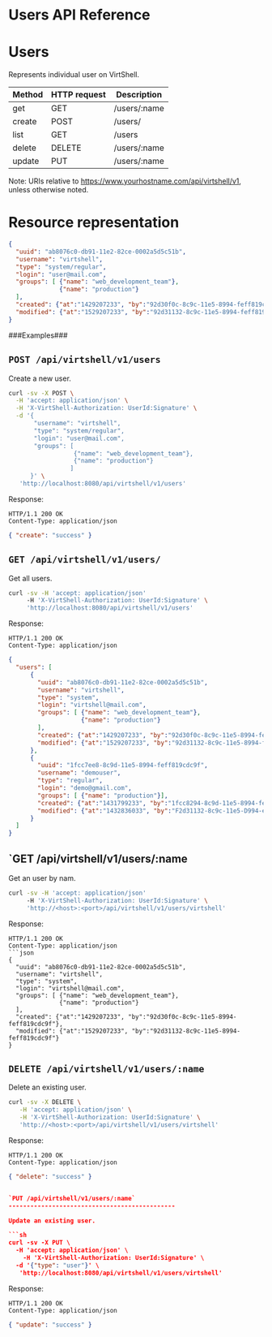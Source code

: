 Users API Reference
===================

Users
=====
Represents individual user on VirtShell.


| Method | HTTP request | Description |
| --- | --- | ---- |
| get | GET | /users/:name | Gets one user by name. |
| create | POST | /users/ | Inserts a new user in the system. |
| list | GET | /users | Retrieves the list of users. | 
| delete | DELETE | /users/:name | Deletes an existing user. |
| update | PUT | /users/:name | Updates an existing user. |

Note:
URIs relative to https://www.yourhostname.com/api/virtshell/v1, unless otherwise noted.

Resource representation
=======================
```json
{
  "uuid": "ab8076c0-db91-11e2-82ce-0002a5d5c51b",
  "username": "virtshell",
  "type": "system/regular",
  "login": "user@mail.com",
  "groups": [ {"name": "web_development_team"},
              {"name": "production"}
  ],
  "created": {"at":"1429207233", "by":"92d30f0c-8c9c-11e5-8994-feff819cdc9f"},
  "modified": {"at":"1529207233", "by":"92d31132-8c9c-11e5-8994-feff819cdc9f"}
}
```

###Examples###

`POST /api/virtshell/v1/users`
--------------------------------------------

Create a new user.

```sh
curl -sv -X POST \
  -H 'accept: application/json' \
  -H 'X-VirtShell-Authorization: UserId:Signature' \
  -d '{
       "username": "virtshell",
       "type": "system/regular",
       "login": "user@mail.com",
       "groups": [ 
                  {"name": "web_development_team"},
                  {"name": "production"}
                 ]
      }' \
   'http://localhost:8080/api/virtshell/v1/users'
```

Response:
```
HTTP/1.1 200 OK
Content-Type: application/json
```
```json
{ "create": "success" }
```

`GET /api/virtshell/v1/users/`
----------------------------------------------

Get all users.

```sh
curl -sv -H 'accept: application/json' 
     -H 'X-VirtShell-Authorization: UserId:Signature' \ 
     'http://localhost:8080/api/virtshell/v1/users'
```

Response:
```
HTTP/1.1 200 OK
Content-Type: application/json
```
```json
{
  "users": [
      {
        "uuid": "ab8076c0-db91-11e2-82ce-0002a5d5c51b",
        "username": "virtshell",
        "type": "system",
        "login": "virtshell@mail.com",
        "groups": [ {"name": "web_development_team"},
                    {"name": "production"}
        ],        
        "created": {"at":"1429207233", "by":"92d30f0c-8c9c-11e5-8994-feff819cdc9f"},
        "modified": {"at":"1529207233", "by":"92d31132-8c9c-11e5-8994-feff819cdc9f"}
      },
      {
        "uuid": "1fcc7ee8-8c9d-11e5-8994-feff819cdc9f",
        "username": "demouser",
        "type": "regular",
        "login": "demo@gmail.com",
        "groups": [ {"name": "production"}],
        "created": {"at":"1431799233", "by":"1fcc8294-8c9d-11e5-8994-feff819cdc9f"},
        "modified": {"at":"1432836033", "by":"F2d31132-8c9c-11e5-D994-eeff819cdc9f"}
      }      
  ]
}   
```

`GET /api/virtshell/v1/users/:name
----------------------------------------------

Get an user by nam.

```sh
curl -sv -H 'accept: application/json' 
     -H 'X-VirtShell-Authorization: UserId:Signature' \ 
     'http://<host>:<port>/api/virtshell/v1/users/virtshell'
```

Response:

```
HTTP/1.1 200 OK
Content-Type: application/json
```json
{
  "uuid": "ab8076c0-db91-11e2-82ce-0002a5d5c51b",
  "username": "virtshell",
  "type": "system",
  "login": "virtshell@mail.com",
  "groups": [ {"name": "web_development_team"},
              {"name": "production"}
  ],        
  "created": {"at":"1429207233", "by":"92d30f0c-8c9c-11e5-8994-feff819cdc9f"},
  "modified": {"at":"1529207233", "by":"92d31132-8c9c-11e5-8994-feff819cdc9f"}
}
```

`DELETE /api/virtshell/v1/users/:name`
----------------------------------------------

Delete an existing user.

```sh
curl -sv -X DELETE \
   -H 'accept: application/json' \
   -H 'X-VirtShell-Authorization: UserId:Signature' \
   'http://<host>:<port>/api/virtshell/v1/users/virtshell'
```

Response:
```
HTTP/1.1 200 OK
Content-Type: application/json
```
```json
{ "delete": "success" }


`PUT /api/virtshell/v1/users/:name`
----------------------------------------------

Update an existing user.

```sh
curl -sv -X PUT \
  -H 'accept: application/json' \
    -H 'X-VirtShell-Authorization: UserId:Signature' \
  -d '{"type": "user"}' \
   'http://localhost:8080/api/virtshell/v1/users/virtshell'
```

Response:
```
HTTP/1.1 200 OK
Content-Type: application/json
```
```json
{ "update": "success" }
```